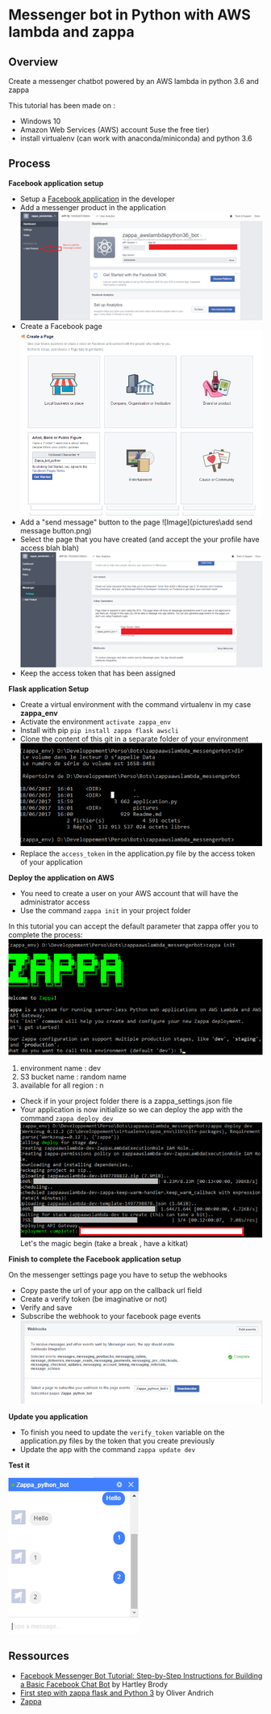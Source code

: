 # Messenger bot in Python with AWS lambda and zappa

## Overview

Create a messenger chatbot powered by an AWS lambda in python 3.6 and zappa

This tutorial has been made on :
- Windows 10
- Amazon Web Services (AWS) account 5use the free tier)
- install virtualenv (can work with anaconda/miniconda) and python 3.6

## Process
**Facebook application setup**
- Setup a [Facebook application](https://developers.facebook.com) in the developer
- Add a messenger product in the application
![Image](pictures\setup_app.png)
- Create a Facebook page
![Image](pictures\create_facebook_page.png)
- Add a "send message" button to the page
![Image](pictures\add send message button.png)
- Select the page that you have created (and accept the your profile have access blah blah)
![Image](pictures\settings_messenger_product.png)
- Keep the access token that has been assigned

**Flask application Setup**
- Create a virtual environment with the command virtualenv in my case **zappa_env**
- Activate the environment `activate zappa_env`
- Install with pip `pip install zappa flask awscli`
- Clone the content of this git in a separate folder of your environment
![Image](pictures\environnment.png)
- Replace the `access_token` in the application.py file by the access token of your application

**Deploy the application on AWS**
- You need to create a user on your AWS account that will have the administrator access
- Use the command `zappa init` in your project folder

In this tutorial you can accept the default parameter that zappa offer you to complete the process:
![Image](pictures\zappa_init.png)
  1. environment name : dev
  2. S3 bucket name : random name
  3. available for all region : n

- Check if in your project folder there is a zappa_settings.json file
- Your application is now initialize so we can deploy the app with the command `zappa deploy dev`
![Image](pictures\zappa_deploy_dev.png)
Let's the magic begin (take a break , have a kitkat)

**Finish to complete the Facebook application setup**

On the messenger settings page you have to setup the webhooks
- Copy paste the url of your app on the callback url field
- Create a verify token (be imaginative or not)
- Verify and save
- Subscribe the webhook to your facebook page events
![Image](pictures\subscribe_webhook.png)

**Update you application**

- To finish you need to update the `verify_token` variable on the application.py files by the token that you create previously
- Update the app with the command
`zappa update dev`

**Test it**

![Image](pictures\test_bot.png)


## Ressources
- [Facebook Messenger Bot Tutorial: Step-by-Step Instructions for Building a Basic Facebook Chat Bot](https://blog.hartleybrody.com/fb-messenger-bot/) by Hartley Brody
- [First step with zappa flask and Python 3](https://andrich.blog/2017/02/12/first-steps-with-aws-lambda-zappa-flask-and-python/) by Oliver Andrich
- [Zappa](https://www.zappa.io/)
